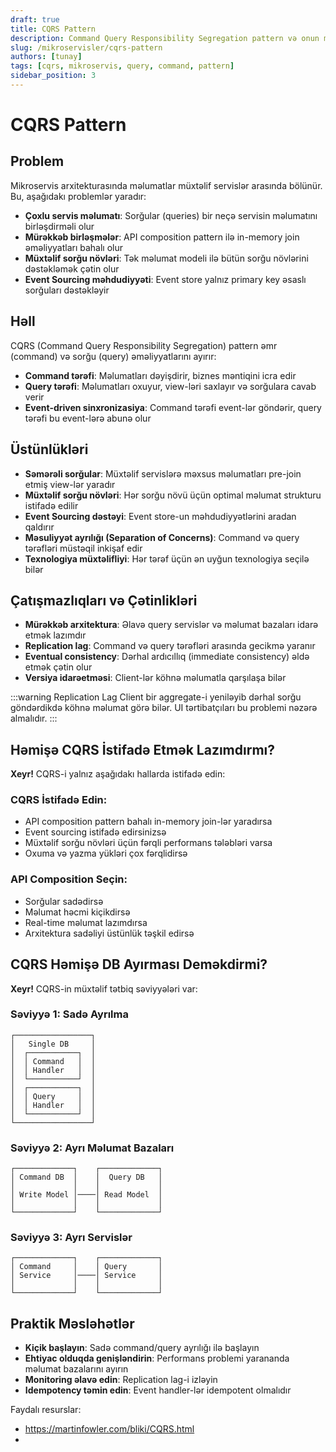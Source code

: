 ```yaml
---
draft: true
title: CQRS Pattern
description: Command Query Responsibility Segregation pattern və onun mikroservis arxitekturasında istifadəsi
slug: /mikroservisler/cqrs-pattern
authors: [tunay]
tags: [cqrs, mikroservis, query, command, pattern]
sidebar_position: 3
---
```


# CQRS Pattern

## Problem

Mikroservis arxitekturasında məlumatlar müxtəlif servislər arasında bölünür. Bu, aşağıdakı problemlər yaradır:

- **Çoxlu servis məlumatı**: Sorğular (queries) bir neçə servisin məlumatını birləşdirməli olur
- **Mürəkkəb birləşmələr**: API composition pattern ilə in-memory join əməliyyatları bahalı olur
- **Müxtəlif sorğu növləri**: Tək məlumat modeli ilə bütün sorğu növlərini dəstəkləmək çətin olur
- **Event Sourcing məhdudiyyəti**: Event store yalnız primary key əsaslı sorğuları dəstəkləyir

## Həll

CQRS (Command Query Responsibility Segregation) pattern əmr (command) və sorğu (query) əməliyyatlarını ayırır:

- **Command tərəfi**: Məlumatları dəyişdirir, biznes məntiqini icra edir
- **Query tərəfi**: Məlumatları oxuyur, view-ləri saxlayır və sorğulara cavab verir
- **Event-driven sinxronizasiya**: Command tərəfi event-lər göndərir, query tərəfi bu event-lərə abunə olur

## Üstünlükləri

- **Səmərəli sorğular**: Müxtəlif servislərə məxsus məlumatları pre-join etmiş view-lər yaradır
- **Müxtəlif sorğu növləri**: Hər sorğu növü üçün optimal məlumat strukturu istifadə edilir
- **Event Sourcing dəstəyi**: Event store-un məhdudiyyətlərini aradan qaldırır
- **Məsuliyyət ayrılığı (Separation of Concerns)**: Command və query tərəfləri müstəqil inkişaf edir
- **Texnologiya müxtəlifliyi**: Hər tərəf üçün ən uyğun texnologiya seçilə bilər

## Çatışmazlıqları və Çətinlikləri

- **Mürəkkəb arxitektura**: Əlavə query servislər və məlumat bazaları idarə etmək lazımdır
- **Replication lag**: Command və query tərəfləri arasında gecikmə yaranır
- **Eventual consistency**: Dərhal ardıcıllıq (immediate consistency) əldə etmək çətin olur
- **Versiya idarəetməsi**: Client-lər köhnə məlumatla qarşılaşa bilər

:::warning Replication Lag
Client bir aggregate-i yeniləyib dərhal sorğu göndərdikdə köhnə məlumat görə bilər. UI tərtibatçıları bu problemi nəzərə almalıdır.
:::

## Həmişə CQRS İstifadə Etmək Lazımdırmı?

**Xeyr!** CQRS-i yalnız aşağıdakı hallarda istifadə edin:

### CQRS İstifadə Edin:
- API composition pattern bahalı in-memory join-lər yaradırsa
- Event sourcing istifadə edirsinizsə
- Müxtəlif sorğu növləri üçün fərqli performans tələbləri varsa
- Oxuma və yazma yükləri çox fərqlidirsə

### API Composition Seçin:
- Sorğular sadədirsə
- Məlumat həcmi kiçikdirsə
- Real-time məlumat lazımdırsa
- Arxitektura sadəliyi üstünlük təşkil edirsə

## CQRS Həmişə DB Ayırması Deməkdirmi?

**Xeyr!** CQRS-in müxtəlif tətbiq səviyyələri var:

### Səviyyə 1: Sadə Ayrılma
```
┌─────────────────┐
│   Single DB     │
│  ┌───────────┐  │
│  │ Command   │  │
│  │ Handler   │  │
│  └───────────┘  │
│  ┌───────────┐  │
│  │ Query     │  │
│  │ Handler   │  │
│  └───────────┘  │
└─────────────────┘
```

### Səviyyə 2: Ayrı Məlumat Bazaları
```
┌─────────────┐    ┌─────────────┐
│ Command DB  │    │  Query DB   │
│             │    │             │
│ Write Model │────│ Read Model  │
│             │    │             │
└─────────────┘    └─────────────┘
```

### Səviyyə 3: Ayrı Servislər
```
┌─────────────┐    ┌─────────────┐
│ Command     │    │ Query       │
│ Service     │────│ Service     │
│             │    │             │
└─────────────┘    └─────────────┘
```

## Praktik Məsləhətlər

- **Kiçik başlayın**: Sadə command/query ayrılığı ilə başlayın
- **Ehtiyac olduqda genişləndirin**: Performans problemi yarananda məlumat bazalarını ayırın
- **Monitoring əlavə edin**: Replication lag-i izləyin
- **Idempotency təmin edin**: Event handler-lər idempotent olmalıdır

Faydalı resurslar:
- https://martinfowler.com/bliki/CQRS.html
- 